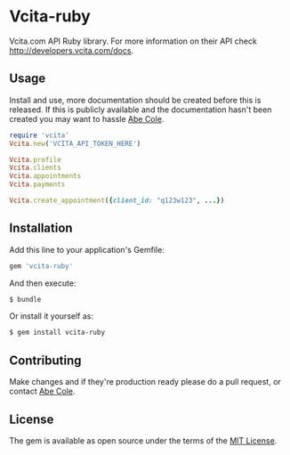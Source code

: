 # Vcita-ruby
Vcita.com API Ruby library.
For more information on their API check http://developers.vcita.com/docs.

## Usage
Install and use, more documentation should be created before this is released.
If this is publicly available and the documentation hasn't been created you may
want to hassle [Abe Cole](mailto:me@abecole.com).

```ruby
require 'vcita'
Vcita.new('VCITA_API_TOKEN_HERE')
```

```ruby
Vcita.profile
Vcita.clients
Vcita.appointments
Vcita.payments
```

```ruby
Vcita.create_appointment({client_id: "q123w123", ...})
```

## Installation
Add this line to your application's Gemfile:

```ruby
gem 'vcita-ruby'
```

And then execute:
```bash
$ bundle
```

Or install it yourself as:
```bash
$ gem install vcita-ruby
```

## Contributing
Make changes and if they're production ready please do a pull request,
or contact [Abe Cole](mailto:me@abecole.com).

## License
The gem is available as open source under the terms of the [MIT License](http://opensource.org/licenses/MIT).
